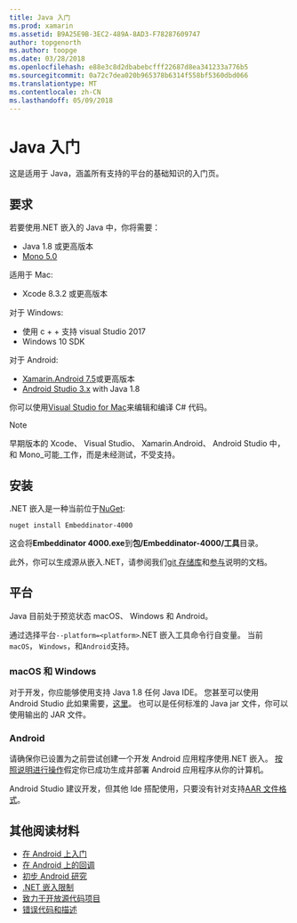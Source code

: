 ```yaml
---
title: Java 入门
ms.prod: xamarin
ms.assetid: B9A25E9B-3EC2-489A-8AD3-F78287609747
author: topgenorth
ms.author: toopge
ms.date: 03/28/2018
ms.openlocfilehash: e88e3c8d2dbabebcfff22687d8ea341233a776b5
ms.sourcegitcommit: 0a72c7dea020b965378b6314f558bf5360dbd066
ms.translationtype: MT
ms.contentlocale: zh-CN
ms.lasthandoff: 05/09/2018
---
```

# <a name="getting-started-with-java"></a>Java 入门

这是适用于 Java，涵盖所有支持的平台的基础知识的入门页。

## <a name="requirements"></a>要求

若要使用.NET 嵌入的 Java 中，你将需要：

* Java 1.8 或更高版本
* [Mono 5.0](http://www.mono-project.com/download/)

适用于 Mac:

* Xcode 8.3.2 或更高版本

对于 Windows:

* 使用 c + + 支持 visual Studio 2017
* Windows 10 SDK

对于 Android:

* [Xamarin.Android 7.5](https://www.visualstudio.com/xamarin/)或更高版本
* [Android Studio 3.x](https://developer.android.com/studio/index.html) with Java 1.8

你可以使用[Visual Studio for Mac](https://www.visualstudio.com/vs/visual-studio-mac/)来编辑和编译 C# 代码。

> [!NOTE]
> 早期版本的 Xcode、 Visual Studio、 Xamarin.Android、 Android Studio 中，和 Mono_可能_工作，而是未经测试，不受支持。

## <a name="installation"></a>安装

.NET 嵌入是一种当前位于[NuGet](https://www.nuget.org/packages/Embeddinator-4000/):

```shell
nuget install Embeddinator-4000
```

这会将**Embeddinator 4000.exe**到**包/Embeddinator-4000/工具**目录。

此外，你可以生成源从嵌入.NET，请参阅我们[git 存储库](https://github.com/mono/Embeddinator-4000/)和[参与](https://github.com/mono/Embeddinator-4000/blob/master/Contributing.md)说明的文档。

## <a name="platforms"></a>平台

Java 目前处于预览状态 macOS、 Windows 和 Android。

通过选择平台`--platform=<platform>`.NET 嵌入工具命令行自变量。 当前`macOS`， `Windows`，和`Android`支持。

### <a name="macos-and-windows"></a>macOS 和 Windows

对于开发，你应能够使用支持 Java 1.8 任何 Java IDE。 您甚至可以使用 Android Studio 此如果需要，[这里](https://stackoverflow.com/questions/16626810/can-android-studio-be-used-to-run-standard-java-projects)。 也可以是任何标准的 Java jar 文件，你可以使用输出的 JAR 文件。

### <a name="android"></a>Android

请确保你已设置为之前尝试创建一个开发 Android 应用程序使用.NET 嵌入。 [按照说明进行操作](~/tools/dotnet-embedding/get-started/java/android.md)假定你已成功生成并部署 Android 应用程序从你的计算机。

Android Studio 建议开发，但其他 Ide 搭配使用，只要没有针对支持[AAR 文件格式](https://developer.android.com/studio/projects/android-library.html)。

## <a name="further-reading"></a>其他阅读材料

* [在 Android 上入门](~/tools/dotnet-embedding/get-started/java/android.md)
* [在 Android 上的回调](~/tools/dotnet-embedding/android/callbacks.md)
* [初步 Android 研究](~/tools/dotnet-embedding/android/index.md)
* [.NET 嵌入限制](~/tools/dotnet-embedding/limitations.md)
* [致力于开放源代码项目](https://github.com/mono/Embeddinator-4000/blob/master/Contributing.md)
* [错误代码和描述](~/tools/dotnet-embedding/errors.md)
